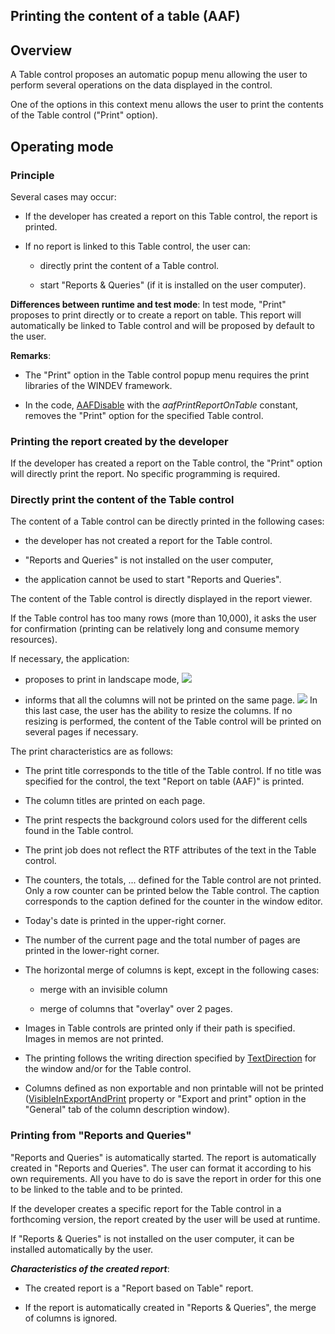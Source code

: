 
## Printing the content of a table (AAF)
			

<a name="NOTE1"></a>
<a name="NOTE1_1"></a>


## Overview
<a name="overview_ELTTEXTE000148"></a>
A Table control proposes an automatic popup menu allowing the user to perform several operations on the data displayed in the control. 

One of the options in this context menu allows the user to print the contents of the Table control ("Print" option). 

<a name="NOTE2"></a>
<a name="NOTE2_1"></a>


## Operating mode
<a name="operating_mode_ELTTEXTE000172"></a>


### Principle
<a name="principle_ELTPARAGRAPHE000018"></a>

Several cases may occur:

- If the developer has created a report on this Table control, the report is printed.

- If no report is linked to this Table control, the user can:

	- directly print the content of a Table control.

	- start "Reports & Queries" (if it is installed on the user computer). 







**Differences between runtime and test mode**: In test mode, "Print" proposes to print directly or to create a report on table. This report will automatically be linked to Table control and will be proposed by default to the user.

**Remarks**: 

- The "Print" option in the Table control popup menu requires the print libraries of the WINDEV framework.

- In the code, [AAFDisable](../WDLang1/1000022018.md) with the *aafPrintReportOnTable* constant, removes the "Print" option for the specified Table control.





### Printing the report created by the developer
<a name="printing_the_report_created_the_developer_ELTPARAGRAPHE000039"></a>

If the developer has created a report on the Table control, the "Print" option will directly print the report. No specific programming is required. 


### Directly print the content of the Table control
<a name="directly_print_the_content_the_table_control_ELTPARAGRAPHE000044"></a>

The content of a Table control can be directly printed in the following cases: 

- the developer has not created a report for the Table control. 

- "Reports and Queries" is not installed on the user computer, 

- the application cannot be used to start "Reports and Queries". 




The content of the Table control is directly displayed in the report viewer.

If the Table control has too many rows (more than 10,000), it asks the user for confirmation (printing can be relatively long and consume memory resources).

If necessary, the application: 

- proposes to print in landscape mode, ![](https://doc.pcsoft.fr/en-US/images/image.awp?langid=3&name=FAA_Imprimer_Table_portrait.gif)


- informs that all the columns will not be printed on the same page. ![](https://doc.pcsoft.fr/en-US/images/image.awp?langid=3&name=FAA_Imprimer_Table_grand.gif)
In this last case, the user has the ability to resize the columns. If no resizing is performed, the content of the Table control will be printed on several pages if necessary.  




The print characteristics are as follows:

- The print title corresponds to the title of the Table control. If no title was specified for the control, the text "Report on table (AAF)" is printed.

- The column titles are printed on each page.

- The print respects the background colors used for the different cells found in the Table control.

- The print job does not reflect the RTF attributes of the text in the Table control.  

- The counters, the totals, ... defined for the Table control are not printed. Only a row counter can be printed below the Table control. The caption corresponds to the caption defined for the counter in the window editor.

- Today's date is printed in the upper-right corner.

- The number of the current page and the total number of pages are printed in the lower-right corner.

- The horizontal merge of columns is kept, except in the following cases:

	- merge with an invisible column

	- merge of columns that "overlay" over 2 pages.




- Images in Table controls are printed only if their path is specified. Images in memos are not printed.

- The printing follows the writing direction specified by [TextDirection](../Proprietes/2513020.md) for the window and/or for the Table control.

- Columns defined as non exportable and non printable will not be printed ([VisibleInExportAndPrint](../Proprietes/1000022320.md) property or "Export and print" option in the "General" tab of the column description window).





### Printing from "Reports and Queries"
<a name="printing_from_reports_and_queries_ELTPARAGRAPHE000090"></a>

"Reports and Queries" is automatically started. The report is automatically created in "Reports and Queries". The user can format it according to his own requirements. All you have to do is save the report in order for this one to be linked to the table and to be printed.

If the developer creates a specific report for the Table control in a forthcoming version, the report created by the user will be used at runtime.

If "Reports & Queries" is not installed on the user computer, it can be installed automatically by the user.

***Characteristics of the created report***:

- The created report is a "Report based on Table" report.  

- If the report is automatically created in "Reports & Queries", the merge of columns is ignored.





